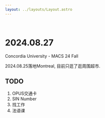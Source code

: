 ```yaml
---
layout: ../layouts/Layout.astro
---
```


<br>

# 2024.08.27

Concordia University - MACS 24 Fall

2024.08.25落地Montreal, 目前只逛了逛周围超市.

## TODO
1. OPUS交通卡
2. SIN Number
3. 找工作
4. 法语课